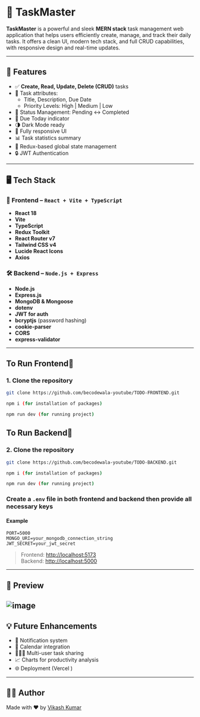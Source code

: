 

# 📝 TaskMaster

**TaskMaster** is a powerful and sleek **MERN stack** task management web application that helps users efficiently create, manage, and track their daily tasks. It offers a clean UI, modern tech stack, and full CRUD capabilities, with responsive design and real-time updates.

---

## 🚀 Features

- ✅ **Create, Read, Update, Delete (CRUD)** tasks
- 🎯 Task attributes:
  - Title, Description, Due Date
  - Priority Levels: High | Medium | Low
- 🔁 Status Management: Pending ↔ Completed
- 📅 Due Today indicator
- 🌗 Dark Mode ready
- 📱 Fully responsive UI
- 📊 Task statistics summary
- 🧠 Redux-based global state management
- 🔒 JWT Authentication 

---

## 🖥️ Tech Stack

### 🔷 Frontend – `React + Vite + TypeScript`


- **React 18**
- **Vite**
- **TypeScript**
- **Redux Toolkit**
- **React Router v7**
- **Tailwind CSS v4**
- **Lucide React Icons**
- **Axios**

### 🛠️ Backend – `Node.js + Express`


- **Node.js**
- **Express.js**
- **MongoDB & Mongoose**
- **dotenv**
- **JWT for auth**
- **bcryptjs** (password hashing)
- **cookie-parser**
- **CORS**
- **express-validator**

---


## To Run Frontend🚀

### 1. Clone the repository

```bash
git clone https://github.com/becodewala-youtube/TODO-FRONTEND.git

npm i (for installation of packages)

npm run dev (for running project)
```

## To Run Backend🚀

### 2. Clone the repository

```bash
git clone https://github.com/becodewala-youtube/TODO-BACKEND.git

npm i (for installation of packages)

npm run dev (for running project)
```

### Create a `.env` file in both frontend and backend then provide all necessary keys

#### Example
```
PORT=5000
MONGO_URI=your_mongodb_connection_string
JWT_SECRET=your_jwt_secret
```


> Frontend: [http://localhost:5173](http://localhost:5173)  
> Backend: [http://localhost:5000](http://localhost:5000)

---

## 📸 Preview

> 
![image](https://github.com/user-attachments/assets/4436a821-2e82-4278-bf68-538de95e84db)
---


## 💡 Future Enhancements

- 🔔 Notification system
- 📅 Calendar integration
- 🧑‍🤝‍🧑 Multi-user task sharing
- 📈 Charts for productivity analysis
- 🌐 Deployment (Vercel )

---


## 👨‍💻 Author

Made with ❤️ by [Vikash Kumar](https://github.com/vikash-kumar-321)

